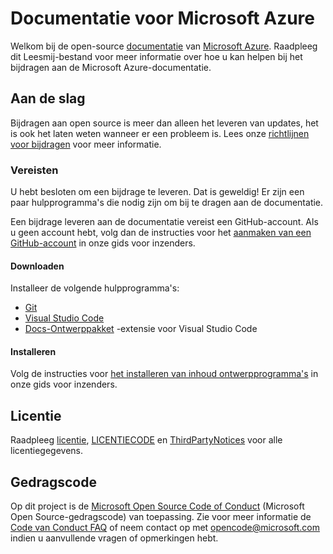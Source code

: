 # <a name="microsoft-azure-documentation"></a>Documentatie voor Microsoft Azure

Welkom bij de open-source [documentatie](https://docs.microsoft.com/azure) van [Microsoft Azure](https://azure.microsoft.com). Raadpleeg dit Leesmij-bestand voor meer informatie over hoe u kan helpen bij het bijdragen aan de Microsoft Azure-documentatie.

## <a name="getting-started"></a>Aan de slag

Bijdragen aan open source is meer dan alleen het leveren van updates, het is ook het laten weten wanneer er een probleem is. Lees onze [richtlijnen voor bijdragen](.github/CONTRIBUTING.md) voor meer informatie.

### <a name="prerequisites"></a>Vereisten

U hebt besloten om een bijdrage te leveren. Dat is geweldig! Er zijn een paar hulpprogramma's die nodig zijn om bij te dragen aan de documentatie.

Een bijdrage leveren aan de documentatie vereist een GitHub-account. Als u geen account hebt, volg dan de instructies voor het [aanmaken van een GitHub-account](https://docs.microsoft.com/contribute/get-started-setup-github) in onze gids voor inzenders.

#### <a name="download"></a>Downloaden

Installeer de volgende hulpprogramma's:

* [Git](https://git-scm.com/download)
* [Visual Studio Code](https://code.visualstudio.com/Download)
* [Docs-Ontwerppakket](https://marketplace.visualstudio.com/items?itemName=docsmsft.docs-authoring-pack) -extensie voor Visual Studio Code

#### <a name="install"></a>Installeren

Volg de instructies voor [het installeren van inhoud ontwerpprogramma's](https://docs.microsoft.com/contribute/get-started-setup-tools) in onze gids voor inzenders.

## <a name="license"></a>Licentie

Raadpleeg [licentie](.github/LICENSE), [LICENTIECODE](.github/LICENSE-CODE) en [ThirdPartyNotices](.github/ThirdPartyNotices.md) voor alle licentiegegevens.

## <a name="code-of-conduct"></a>Gedragscode

Op dit project is de [Microsoft Open Source Code of Conduct](https://opensource.microsoft.com/codeofconduct/) (Microsoft Open Source-gedragscode) van toepassing.
Zie voor meer informatie de [Code van Conduct FAQ](https://opensource.microsoft.com/codeofconduct/faq/) of neem contact op met [ opencode@microsoft.com ](mailto:opencode@microsoft.com) indien u aanvullende vragen of opmerkingen hebt.

